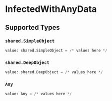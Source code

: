 # InfectedWithAnyData


## Supported Types

### `shared.SimpleObject`

```python
value: shared.SimpleObject = /* values here */
```

### `shared.DeepObject`

```python
value: shared.DeepObject = /* values here */
```

### `Any`

```python
value: Any = /* values here */
```

